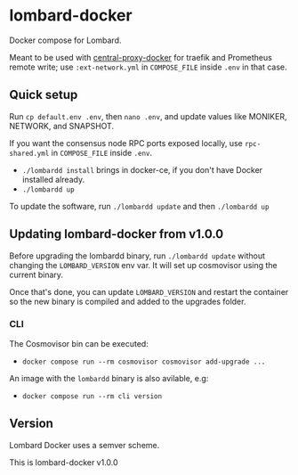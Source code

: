 # lombard-docker

Docker compose for Lombard.

Meant to be used with [central-proxy-docker](https://github.com/CryptoManufaktur-io/central-proxy-docker) for traefik
and Prometheus remote write; use `:ext-network.yml` in `COMPOSE_FILE` inside `.env` in that case.

## Quick setup

Run `cp default.env .env`, then `nano .env`, and update values like MONIKER, NETWORK, and SNAPSHOT.

If you want the consensus node RPC ports exposed locally, use `rpc-shared.yml` in `COMPOSE_FILE` inside `.env`.

- `./lombardd install` brings in docker-ce, if you don't have Docker installed already.
- `./lombardd up`

To update the software, run `./lombardd update` and then `./lombardd up`

## Updating lombard-docker from v1.0.0

Before upgrading the lombardd binary, run `./lombardd update` without changing the `LOMBARD_VERSION` env var. It will set up cosmovisor using the current binary.

Once that's done, you can update `LOMBARD_VERSION` and restart the container so the new binary is compiled and added to the upgrades folder.

### CLI

The Cosmovisor bin can be executed:

- `docker compose run --rm cosmovisor cosmovisor add-upgrade ...`

An image with the `lombardd` binary is also avilable, e.g:

- `docker compose run --rm cli version`

## Version

Lombard Docker uses a semver scheme.

This is lombard-docker v1.0.0
